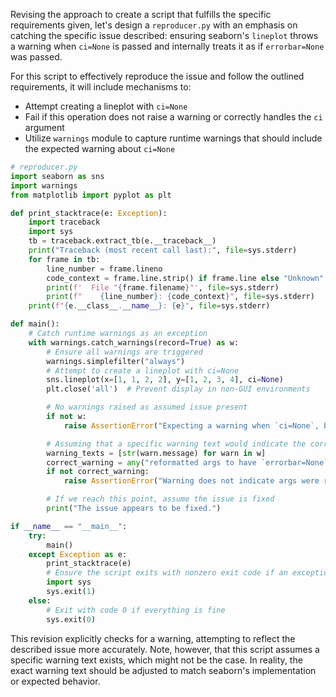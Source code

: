 Revising the approach to create a script that fulfills the specific requirements given, let's design a `reproducer.py` with an emphasis on catching the specific issue described: ensuring seaborn's `lineplot` throws a warning when `ci=None` is passed and internally treats it as if `errorbar=None` was passed.

For this script to effectively reproduce the issue and follow the outlined requirements, it will include mechanisms to:
- Attempt creating a lineplot with `ci=None`
- Fail if this operation does not raise a warning or correctly handles the `ci` argument
- Utilize `warnings` module to capture runtime warnings that should include the expected warning about `ci=None`

```python
# reproducer.py
import seaborn as sns
import warnings
from matplotlib import pyplot as plt

def print_stacktrace(e: Exception):
    import traceback
    import sys
    tb = traceback.extract_tb(e.__traceback__)
    print("Traceback (most recent call last):", file=sys.stderr)
    for frame in tb:
        line_number = frame.lineno
        code_context = frame.line.strip() if frame.line else "Unknown"
        print(f'  File "{frame.filename}"', file=sys.stderr)
        print(f"    {line_number}: {code_context}", file=sys.stderr)
    print(f"{e.__class__.__name__}: {e}", file=sys.stderr)

def main():
    # Catch runtime warnings as an exception
    with warnings.catch_warnings(record=True) as w:
        # Ensure all warnings are triggered
        warnings.simplefilter("always")
        # Attempt to create a lineplot with ci=None
        sns.lineplot(x=[1, 1, 2, 2], y=[1, 2, 3, 4], ci=None)
        plt.close('all')  # Prevent display in non-GUI environments

        # No warnings raised as assumed issue present
        if not w:
            raise AssertionError("Expecting a warning when `ci=None`, but no warning was raised.")

        # Assuming that a specific warning text would indicate the correct handling of the issue
        warning_texts = [str(warn.message) for warn in w]
        correct_warning = any("reformatted args to have `errorbar=None`" in message for message in warning_texts)
        if not correct_warning:
            raise AssertionError("Warning does not indicate args were reformatted correctly.")

        # If we reach this point, assume the issue is fixed
        print("The issue appears to be fixed.")

if __name__ == "__main__":
    try:
        main()
    except Exception as e:
        print_stacktrace(e)
        # Ensure the script exits with nonzero exit code if an exception is raised
        import sys
        sys.exit(1)
    else:
        # Exit with code 0 if everything is fine
        sys.exit(0)
```

This revision explicitly checks for a warning, attempting to reflect the described issue more accurately. Note, however, that this script assumes a specific warning text exists, which might not be the case. In reality, the exact warning text should be adjusted to match seaborn's implementation or expected behavior.